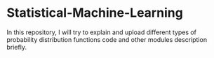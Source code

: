 # Statistical-Machine-Learning
In this repository, I will try to explain and upload different types of probability distribution functions code and other modules description briefly.

